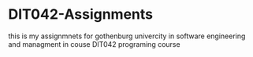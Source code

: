 # DIT042-Assignments

this is my assignmnets for gothenburg univercity in software engineering and managment in couse DIT042 programing course
